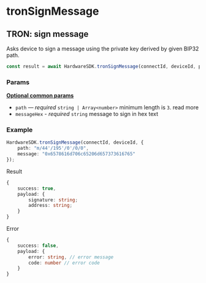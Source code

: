 # tronSignMessage

## TRON: sign message <a href="#ethereum-sign-message" id="ethereum-sign-message"></a>

Asks device to sign a message using the private key derived by given BIP32 path.

```typescript
const result = await HardwareSDK.tronSignMessage(connectId, deviceId, params);
```

### Params

[**Optional common params**](../common-params.md)

* `path` — _required_ `string | Array<number>` minimum length is `3`. read more
* `messageHex` - _required_ `string` message to sign in hex text

### Example

```typescript
HardwareSDK.tronSignMessage(connectId, deviceId, {
    path: "m/44'/195'/0'/0/0",
    message: "0x6578616d706c65206d657373616765"
});
```

Result

```typescript
{
    success: true,
    payload: {
        signature: string;
        address: string;
    }
}
```

Error

```typescript
{
    success: false,
    payload: {
        error: string, // error message
        code: number // error code
    }
}
```
